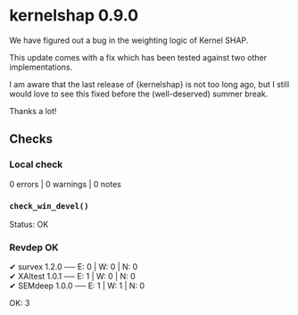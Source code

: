 # kernelshap 0.9.0

We have figured out a bug in the weighting logic of Kernel SHAP.

This update comes with a fix which has been tested against two other implementations.

I am aware that the last release of {kernelshap} is not too long ago, but I still would love to see
this fixed before the (well-deserved) summer break.

Thanks a lot!

## Checks

### Local check

0 errors | 0 warnings | 0 notes
  
### `check_win_devel()`

Status: OK

### Revdep OK

✔ survex 1.2.0                           ── E: 0     | W: 0     | N: 0        
✔ XAItest 1.0.1                          ── E: 1     | W: 0     | N: 0        
✔ SEMdeep 1.0.0                          ── E: 1     | W: 1     | N: 0  

OK: 3     
